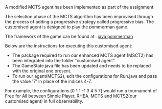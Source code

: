 A modified MCTS agent has been implemented as part of the assignment.

The selection phase of the MCTS algorithm has been improvised through the process of adding a progressive strategy called progressive bias. The customised agent is designed to play the pommerman game. 

The framework of the game can be found at : [java pommerman](https://github.com/GAIGResearch/java-pommerman)

Below are the instructions for executing this customised agent:
* The package required to run our enhanced MCTS agent (MSCT2) has been integrated into the folder "customised agent". 
* The GameState.java file has been updated and needs to be replaced with the original one present.
* To run our agent(MCTS2), edit the configurations for Run.java and pass the value '7' in place of the indices 4-7. 

For example, the configurations [0 1 1 -1  3 4 5 7] would run a tournament of Free for All between Simple Player, RHEA, MCTS and MCTS2(our customised agent) in full observability.

